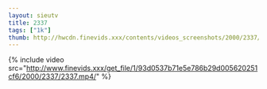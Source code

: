 ```yaml
--- 
layout: sieutv
title: 2337
tags: ["1k"]
thumb: http://hwcdn.finevids.xxx/contents/videos_screenshots/2000/2337/preview.mp4.jpg
---
```

{% include video src="http://www.finevids.xxx/get_file/1/93d0537b71e5e786b29d005620251cf6/2000/2337/2337.mp4/" %} 
